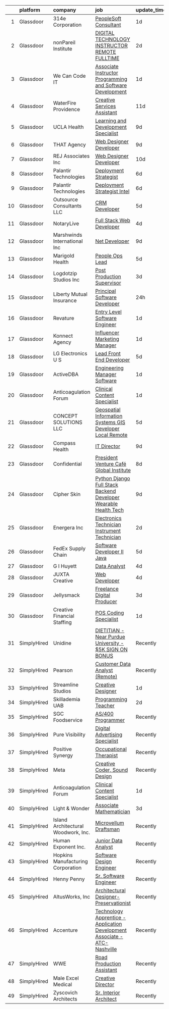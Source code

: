 

|    | platform    | company                             | job                                                                                                                                                                                                                                                                                                                                                                                                                                                                                                                                                                                                                                                                                                                                                                                                                                                                                                                                                                                                                                                                                                                                                                                                                                                                                                                                                                                                                                                                                                                       | update_time   | location                 |
|---:|:------------|:------------------------------------|:--------------------------------------------------------------------------------------------------------------------------------------------------------------------------------------------------------------------------------------------------------------------------------------------------------------------------------------------------------------------------------------------------------------------------------------------------------------------------------------------------------------------------------------------------------------------------------------------------------------------------------------------------------------------------------------------------------------------------------------------------------------------------------------------------------------------------------------------------------------------------------------------------------------------------------------------------------------------------------------------------------------------------------------------------------------------------------------------------------------------------------------------------------------------------------------------------------------------------------------------------------------------------------------------------------------------------------------------------------------------------------------------------------------------------------------------------------------------------------------------------------------------------|:--------------|:-------------------------|
|  1 | Glassdoor   | 314e Corporation                    | [PeopleSoft Consultant](https://www.glassdoor.com/partner/jobListing.htm?pos=117&ao=1110586&s=58&guid=000001820af20dcdbd8f84d075585c45&src=GD_JOB_AD&t=SR&vt=w&ea=1&cs=1_24b0cd4f&cb=1658041012179&jobListingId=1008008686098&cpc=D3E44275D43A938E&jrtk=3-0-1g85f43glkhpt801-1g85f43h4ii2e800-6d8e7ad39a44a502--6NYlbfkN0Bi-g4OEguhQEx4pjzkmulzkFDPdVMQm6g82nLRMcVRUCP1A29PFGK4SlPVJMZfKCsKyNa3XkVJlYDHVb_CKh6_fvvqQSWyLAUlltAUSiCM3qssKJkKStViE6yiPwgMHszLTqX8rsZnbx4y6Z1XQ9GMVsK82_ua16KGjN3iJCCDJB1kOMVJgz0s0OGFRIiBUzrYdvlEDFVtLSpnsVT3v56_r7giKYLYyAC8eqnAMn6wXwvuOYnDJpoFYnsIf2sN-pYE12n2Xx0J_1U-Ykr6qKhEC23n0nGGftWNVQCNU94Q6uDsb_-qJynCUEWPzM2kQtpg10piO-E_BdpLDsOSkuuVxeW4lktWa5mRCrXWyVHcxwG8fJYlcE8_-2_0WKiyK9_bsgsVIsLYCN2UYSqwuuom2rrwIuUZW1IZZVuUtlD7bDBxj9L_R-f3rdXMgfrL8zV_HJmPBAZF2sMEY-cKOhOyHZlX3u5gLTqDiAce6ZcNPdqwl4f2SboG6T3nr-3_G-o%3D)                                                                                                                                                                                                                                                                                                                                                                                                                                                                                                                                                                                                                                                            | 1d            | New York, NY             |
|  2 | Glassdoor   | nonPareil Institute                 | [DIGITAL TECHNOLOGY INSTRUCTOR   REMOTE   FULLTIME](https://www.glassdoor.com/partner/jobListing.htm?pos=116&ao=1110586&s=58&guid=000001820af20dcdbd8f84d075585c45&src=GD_JOB_AD&t=SR&vt=w&ea=1&cs=1_7135b19b&cb=1658041012179&jobListingId=1008006059702&cpc=EA19F5B90D514204&jrtk=3-0-1g85f43glkhpt801-1g85f43h4ii2e800-3f0d480e3483e3f2--6NYlbfkN0AtlW_omU2Xx3W-19HQ_drmTKCWebiHnmA5lS5PDL5G8VZrnQuVcD_rphJlxgTj3bL27bDuH_B4cCFZQ2E-ZsgRmvFXZGzk0WO0HSvbvLqkibVXtcAhtMA6pWngsejvKWNfZN2Jkxh1qBuKjv8qiWqVwcWBF_SuTcvlqwU76XqrCgbN7cQkFtj4e-JmAPNv48rA7bd_FY-OcCAVsXWYrT6hHxbm6hczoaXwy91X8qIZ5NLSSPnIn8KvlugJmV7s8tiwSOmu5ZE_9-65gxzeBrsg6VsEbkbwQ5qecgU8IDyvvWWRGgv8m04pmuGon-AEwDIfs8YeiI6E3_8csa1tZrOk6XI90U7xnfk939WnsA3kbmf1WoXexv5VeW1_9pO6XQWrbqESJyGttKYA7Rm1KQLcfYVcOrB7y62rIlTk38sbCvx3ogS94jtx7xsVz79Yu_mua2DGA-yVi-FmLqPqbPLoPZXYHmaZ1w9hSPeH_vUNkz9wES3kSsjbPQXTVLgIL0gLe6dTP8j4SR-v1IfBcYuQuyLp0tVohgXxzxCuUUa5DQ%3D%3D)                                                                                                                                                                                                                                                                                                                                                                                                                                                                                                                                                                                  | 2d            | Remote                   |
|  3 | Glassdoor   | We Can Code IT                      | [Associate Instructor Programming and Software Development](https://www.glassdoor.com/partner/jobListing.htm?pos=101&ao=1110586&s=58&guid=000001820af20dcdbd8f84d075585c45&src=GD_JOB_AD&t=SR&vt=w&ea=1&cs=1_32c11948&cb=1658041012176&jobListingId=1008008721289&cpc=1B5ACBA47960D310&jrtk=3-0-1g85f43glkhpt801-1g85f43h4ii2e800-c2c1bd3ea978e091--6NYlbfkN0BJuzgnH_jDa0WkHz7ZVGyC0ZTW-gExoKn5vUG5Ib4aAmmHT3Z5ypN3uzD_Ar91BaD_LZCoSFOrejVtsrcICWExLShIUsXHvQ-WjxxUXfsr8A2GtwtskAFegYm5d3lIoEOJ528WwoVPuqtGn9sxKL_myRZGO6c61VrhQt1noc6alhuQA-OXFVA9Wzs7XMfVFGOk_1o9WMygRj_Nvo03H_4y1AK-0RT5cpBvyHG_M3wlJrA8-Gx8p59Cv_m0sTvqnI_ZveSV4lpxXdFTZf4Y70VptUjIy4NUf5L_UuJaz0dCuLUPAbvbzl3-O5FKzsOdi9jGUE4JfZDISImSLqXkw_-ywksWM6-wxJ8-YJ4Fy93knriOrP2HhiyYfR4z6y1Ksr2aSNFTdbLRbaqHQq3AiDmHWuzo5_HiSLTR1ieH5BmpNprafiZITbuV_3uSo_b7qLKOAa7EFou71HUrhmxj3_MBYIRlAbS4gbuQIfqhrZxKrrXGs7nPyqEAT4Izm0BT2_xYbJxroH5abA%3D%3D)                                                                                                                                                                                                                                                                                                                                                                                                                                                                                                                                                                                                          | 1d            | Ohio                     |
|  4 | Glassdoor   | WaterFire Providence                | [Creative Services Assistant](https://www.glassdoor.com/partner/jobListing.htm?pos=113&ao=1110586&s=58&guid=000001820af20dcdbd8f84d075585c45&src=GD_JOB_AD&t=SR&vt=w&ea=1&cs=1_915602a8&cb=1658041012179&jobListingId=1007985115267&cpc=87A0A889578C8297&jrtk=3-0-1g85f43glkhpt801-1g85f43h4ii2e800-edfc1ba24210b46f--6NYlbfkN0CzoMOCjuf2wVDQx4uWKQSmWJxvije6vobaUS60cJ6W5wIrqQsZtZP0in3NIMdvsG-RGbNmQSDjeKhESDO2dXq9Gb4eudKDeBvPvCrfFDvjv4cXMVhwrii3RD-vXgjHlJvcTt0B8XpETXIdEb5IcnZOPh508I2qdJWhFdExszE4PeQYQImz84oDoS-dJZBkob_hwnPai1oGa8aly5mCfHmu4xWaIbtKbkx7MShRo7KppkgITd4SMjZM4Uts5dy3BEj7kUi3ALOpgwdmwJ3aDsKe-vzo-qMyQicPMBUpl-sqgDqAOA1GQ2PNGypG3mDt3sHpGU_m10gwB4e5Ai6EucuC1xyBfu6sNgPYJoNo_-Zs5XB7lQU2YSPWbbD43RmsUJABZJx_inDENCf23SQ4yKsQugmmX__6LLI-rf8t_CAAz6IzU1213CEqGhqi1w2IccgjNIiTaefuX0difwwSlGByCQcwTu0pH5IOyWX9AukpIcEXgD6WAkKUvELy01ulgpgnVbu7fB1djQ%3D%3D)                                                                                                                                                                                                                                                                                                                                                                                                                                                                                                                                                                                                                                        | 11d           | Providence, RI           |
|  5 | Glassdoor   | UCLA Health                         | [Learning and Development Specialist](https://www.glassdoor.com/partner/jobListing.htm?pos=124&ao=1110586&s=58&guid=000001820af20dcdbd8f84d075585c45&src=GD_JOB_AD&t=SR&vt=w&cs=1_e3976046&cb=1658041012180&jobListingId=1007990782796&cpc=1CBFC3E34E2A31FF&jrtk=3-0-1g85f43glkhpt801-1g85f43h4ii2e800-330d993920ff7a31--6NYlbfkN0DsE7ViekIsjp64t_8fXghHOV1s5s2e0k6cDP9wEyz_6tOierAtAOrZ7IjmluqCd6Xqz2k-Vr2jJ8WfNTwdHuoqJTq0UXRKHkILeW7YTXZwUDrQnUkY24iQm629VIBjksYgvNMwuwYUoHR1Ql1-sdTN2YG5SLPT9TiNG5cOPSM3pj1wi1gi8boaNHrHdqTmBuByy8GWNpM-WTvsCMxs2OGy4lJoGI2UcQJNqeJ4fOv501h3JtbaOXUw3AwgtoVFgjTytPtiBRQ084CdNC518zBu7lcpw_-jTrAOMuFSF725oqbT5_4v1U5BKOi6MvonVKhWJQTa2r_NLtzGhDBQBVRk87T9maVmiMoKovPz9_qfijOxwZ1V7a7Ig9ebDbHJzk8CzvH90kApwSoaifpKDqoz9uibGTOdt2bTVH3tbdrffgMCbKDUVa2n9ff_CW2kaLApJqpCTziRrpo6GWcigr7b6EZuWEubaRiLrBBgwk7iaqRmKjHLEbzA934B-1pcfRz19bMfaM26cNqhI1GMUMl-nACgmbfG_Vkf07S5mGgF7lvneU3vaQl0pifEDZKGIHE15Uq5LrXCuapDkUpqGwZ9wtQ9MAAny0lkUG7OVI1b0e9HeIS4EcTdCLH_zsqGtsm8XlXDuVFhmBneMgP5VfQHh6fZgUv8tJndue360rCtDHgIXgQLxyiP1ndst5t42-bm4YO9pzK2M9xFxLX4w8yPMAbW9Pgr34V7JI0CVMnisETr2TaP91FavUJy89M32zl7G_tioniOY5_Mc7jrVMvSV-0fR87IIH5M_bVmjH9umxBvix2PbawGmLkEDlTAR_gEEablquPT7-SpToJ4SdKZF-HwLLy01iSkNybHoIlCR17B5tX7qAAGyNi44vdYnWokLCUF35ThW9RAct4aORHIMYe7YA6dwFq3IHuVYLeTjTwuYr1fxzA-C-i4dZkuqkM4f9QGVvPCPZPLXkLh00I4eU7Ik5HzeNbwcfIEQpSs3ehsWHPF9ZfTE0vt2zOIyNbF4l90d0JxrbgglG8SSdixGiu6EfrN1bZODf4B_zZOkhO_AxFNYgAItgjQIn_lCsZp5xJ9Z8XEPEWe9HheNdpzUx7P8JY9BEmou0imvgKSfk7iI1F4iNg_) | 9d            | Los Angeles, CA          |
|  6 | Glassdoor   | THAT Agency                         | [Web Designer Developer](https://www.glassdoor.com/partner/jobListing.htm?pos=129&ao=1110586&s=58&guid=000001820af20dcdbd8f84d075585c45&src=GD_JOB_AD&t=SR&vt=w&ea=1&cs=1_e0941c18&cb=1658041012180&jobListingId=1007990020797&cpc=ACAF1607C5C1E404&jrtk=3-0-1g85f43glkhpt801-1g85f43h4ii2e800-0c50c41ba30ab75e--6NYlbfkN0CNPXhQHeQmpFLG1zbnVry6FDwS6k36Zx3mOturxRE7VTwd-PHBCgegvK6MSUCpLPNO5VeDiSWy4Jg_X4vF36py9cvxKfHCa3YoYBIzWKw3WHI5I-J9NyizVTVDg5tcklXjn-A-4m5usbuY75GunOoLcnQEC6itfPuGb4uBUW9zcmWdS5i-3rDgLi_VQXhNEa_LI6lijeEaxK_0Q-HhqUtwe6kL5VioZfRL63WQo4KmL60xf4oWbaTDvNpFlxWMOG4Nc8yNICotc7AdWqGIl74H55vQHz5bjg7RXCSt8L4sLkF00Zq-gvVxrfv9t8M1l64SI53DzkvjpM2KLH2i-97GypawYz7vf-aEiXXb2nZeuoChX0Lg1QTxaJAaYimZhk5082MXT5El37pt8KmzeWv6bqp4_3jR5n3F5O-FT5ZqQ0IcxoOjPB0sLKrgNOJQsRXebdOUgknmzBYjWxEcYURW_sD95U3xqNHGe2w_8YiOXGxdOeU6-0DIuSuYF_NlO-4%3D)                                                                                                                                                                                                                                                                                                                                                                                                                                                                                                                                                                                                                                                           | 9d            | West Palm Beach, FL      |
|  7 | Glassdoor   | REJ   Associates  Inc               | [Web Designer Developer](https://www.glassdoor.com/partner/jobListing.htm?pos=110&ao=1110586&s=58&guid=000001820af20dcdbd8f84d075585c45&src=GD_JOB_AD&t=SR&vt=w&ea=1&cs=1_7ea64682&cb=1658041012178&jobListingId=1007988000128&cpc=55FC80EBF760BBE8&jrtk=3-0-1g85f43glkhpt801-1g85f43h4ii2e800-052e4508faa82851--6NYlbfkN0AF_bfm7gzr-f4HtFIOaurJ6VoJjpjfwwjpbPTStdJTja__rm5RFnvmIqP4IgP5Pe_UU-mMrW9psE_3WYuQ8Ej17TjZ_ZnA4Ef1kqQtaP5Yhw0aYQ7OXMBUsZ5R6ikwFO_ZxKqfT8jnjqHckvi7M8tWk6QVmuJpZbrDpHBnb4jmRTPIj_Jz4SB2YSrHQFUlMs-BfkfBNBq-2Bw9yXSVkfQ_TcZ_KIeoTVVejquP9veeTaSApqjn79dtZ2TnBgNIz9DUVIlNU_4-TTmiXu-NMhaMX4jQw1w_hEvRG90LQFMpRZNqbKZsizXJAVgSjvdqE1Ucavx-iaFwN02xX-GpVC0N8qDzC408MKw7Pihp3-JNJlNln7FeW5hpEsIEmCUsMoxaWgNXT8aV1iMuUnR1nxQRoow3WIZWvt5Uw5SL1Y4_4BTmbqjmWGT7zxivwefJuk_JNM7XsXoNuj0fT9bH3xBmhhyAt4BWhASo6Wqhc4B53w1dSW4XRwplWZhEctU_Eho%3D)                                                                                                                                                                                                                                                                                                                                                                                                                                                                                                                                                                                                                                                           | 10d           | Fort Meade, MD           |
|  8 | Glassdoor   | Palantir Technologies               | [Deployment Strategist](https://www.glassdoor.com/partner/jobListing.htm?pos=106&ao=1110586&s=58&guid=000001820af20dcdbd8f84d075585c45&src=GD_JOB_AD&t=SR&vt=w&cs=1_626efa57&cb=1658041012177&jobListingId=1007995958230&cpc=BD04BF404FBE42C1&jrtk=3-0-1g85f43glkhpt801-1g85f43h4ii2e800-d5eb85f7e680b475--6NYlbfkN0Brd2bbJv--kwJLf5E6dthOUocw0FyT9949Kzz66cUevmgVuLUFWYj_oOBcuZnSDrMKvM_c63hMpuNFgdJytsWD20c-bmMiO7qSCeCNru6t8u27DIxR83_OBUs9zno5y1F5HSrTN4TX61_rH9275ToA12BJiuxrVGjEDgMt2xbceR6ZU69pX0hS0NbiWtvbaujStuemhb4GPPEBrP6b0YpifDyRxmyxhh3Mt1EVSgMbwkrEv33RnOfa9gi8y6HrYFbZaNm8umQ4zNGc7joF1saG86PT8Ec0bbJmn8INH66IrZl8uXx4dHLH38tbDwtMyCrvDNMBL0GYGS4KZNLExxUuJsg9ceTGtX9wDwFCw5yEuvoX4TKO2rPexh4E86LZOjKtjML-vAZ7I93CZb3SIMS7YhF5mi2sCQT__ldCGyjzrdJCAjyYod3T8NPp9Y8W48FalKSZKBUCTA%3D%3D)                                                                                                                                                                                                                                                                                                                                                                                                                                                                                                                                                                                                                                                                                                                   | 6d            | Denver, CO               |
|  9 | Glassdoor   | Palantir Technologies               | [Deployment Strategist   Intel](https://www.glassdoor.com/partner/jobListing.htm?pos=112&ao=1110586&s=58&guid=000001820af20dcdbd8f84d075585c45&src=GD_JOB_AD&t=SR&vt=w&cs=1_4f7960b9&cb=1658041012178&jobListingId=1007995958209&cpc=555ADD10F5BC937C&jrtk=3-0-1g85f43glkhpt801-1g85f43h4ii2e800-f070cba33a20b263--6NYlbfkN0Brd2bbJv--kwJLf5E6dthOUocw0FyT9949Kzz66cUevmgVuLUFWYj_oOBcuZnSDrMKvM_c63hMpoiyxlozfcRB2iVIpDeLTuqRpJl9ys4YIYzEAJFZHatI7wzzo2Y_prwah8n9shdBCF-dcXkthAiykvp5PtzeKuWRsglvh9WqG_V59kDixGOkWDrQPIXUZN8vXJRNcwvoadUbpEE1IzIWQfoz2QTI8LbCWhYaG2JMGS8vq_7PPs009WZFVsFde9safcVAogQOXpHsZBxTlhOo1K2N6_z3ixkvvUKb4f12DZblbTTTSSo_EjyII9_jegtYx0grtF9TW89efGyZyFOud3t2umI5MWGaMo6M5HE6HGido4vWYHfin74tQcYG6tKCsSvqnTIU5zC4pFJlcYNfQTifDwhYTCxVJruGnFRVA8gtJztHhQJYXLLDagGMPY9jVwdNfxCbGQ%3D%3D)                                                                                                                                                                                                                                                                                                                                                                                                                                                                                                                                                                                                                                                                                                           | 6d            | Washington, DC           |
| 10 | Glassdoor   | Outsource Consultants  LLC          | [CRM Developer](https://www.glassdoor.com/partner/jobListing.htm?pos=103&ao=1110586&s=58&guid=000001820af20dcdbd8f84d075585c45&src=GD_JOB_AD&t=SR&vt=w&ea=1&cs=1_fc8c2f64&cb=1658041012177&jobListingId=1007997655541&cpc=859E8375EF74B3CF&jrtk=3-0-1g85f43glkhpt801-1g85f43h4ii2e800-9aab192b563107e2--6NYlbfkN0BHIfC1zsKGIu0R3teaIu8liT7fbRNLaQeDQfcPJweUK9uUr5EuWDhTxwYXl9O6lc01w1DRO6r9q0AqHp4QTO1CRQPUhE0kO-ko7sVLgnmXI913xTPVRIXIgtheb9MuxyjAdaZ7aGDTYgwcB5nFlzSHsfnDAsV3QUZrQjWZEOJeVk04vBRa7zceRf9s-O7r1rRurOOp4qgRkkrKHe0plMCPWNYn-C1_vGoAHc7CC_Nek_VMqP3GSmSx14TJlzGONEHKq9AgrcRuIdVza-4J_yZbrz2oo1Z6mwv5_7ZGPGwOL65sKWVL8Q0fwttKlfbQ9E8gw8dpVVMjDfeVl2q8MYBotTE-ZModqbv1Gndp_nvQg2WNhre1NKmiC9_aUFyUYGT5j816DA8cC4z2OOCJBFQml3U0p7-UVr_hh-DN8SI2xq0HFc014TNI5w6F9tKEwuhFFpZWyeAWo-47Lb0xLngw-yfg0CTNQPzEpRDdVGDrLfUvnJ_zmzvX)                                                                                                                                                                                                                                                                                                                                                                                                                                                                                                                                                                                                                                                                                  | 5d            | St Louis Park            |
| 11 | Glassdoor   | NotaryLive                          | [Full Stack Web Developer](https://www.glassdoor.com/partner/jobListing.htm?pos=130&ao=1110586&s=58&guid=000001820af20dcdbd8f84d075585c45&src=GD_JOB_AD&t=SR&vt=w&ea=1&cs=1_79febf0d&cb=1658041012181&jobListingId=1008000375797&cpc=EA19F5B90D514204&jrtk=3-0-1g85f43glkhpt801-1g85f43h4ii2e800-5b2329645c866d27--6NYlbfkN0At83X8kkdixnJSamndfxk2HpSvNgVyVMZKCbhG0LDmU7q2XBxd1sTiS7_7wWniVM3xdmRgtNvg8_JaqheuNjWm6f4dzWdgpGaWeVdEjkAnUK3AArEislUnyvfLtWJzQhENywvcD_Tzc8Z0JsUVZPl-KydRXM4YRAStw3Ad6Iva_70aCMCFmfiNKksbrbcT-IbOUEfMsCRSVqTNXKknEvvmMX55IHkVQjnw5EBN_5pDmcjCnOp82psUFMAlXxrckNu-aZQbjnzxyQF9zosuqGLjeQnJnsyPwx69iJjWNk5JIP653hnD4B1LnPD37uUXNd7f9nh82zB4hfJTVVHmZS45Pzp-i2L71Jif1FRvW5nMe3sAr8lJa1FOFviLwrPK_M_BKeRj765v1E49Ib2ZT2kF-QNlGO0qg0lU4_vpe6f9uy4ZxrqygQdk0FuPiXGukXOCLbffCtRNMhX4bfiosobjky1hTQZMfMVQh9hPFKKwuJEADLNWilVRESPVedPKnboXZRfvFAgAIw%3D%3D)                                                                                                                                                                                                                                                                                                                                                                                                                                                                                                                                                                                                                                           | 4d            | Nanuet, NY               |
| 12 | Glassdoor   | Marshwinds International Inc        | [ Net Developer](https://www.glassdoor.com/partner/jobListing.htm?pos=109&ao=1110586&s=58&guid=000001820af20dcdbd8f84d075585c45&src=GD_JOB_AD&t=SR&vt=w&ea=1&cs=1_56b7891c&cb=1658041012178&jobListingId=1007990105132&cpc=23D1D7905F5E0EF7&jrtk=3-0-1g85f43glkhpt801-1g85f43h4ii2e800-2b70bb90dc8658e4--6NYlbfkN0CULH8OXO01V680ZQ5r_SWFXyAWKva-AT3ARpFnZsUi1tb-kUWjJ8kvsJcRq59_CKb6Fq3N97NOYWQqkIDr_q5s9a5UHIAHrMcLeKBY9kxZx1PjatFQ91xCHchTkh6zj-7S-ASGBZ-VvY55tExrJzSTVzGuni5FRU_gkW5Oc8R-cBw28RW3r6j1tYvNgx_WfSO3EgK7BsDkNAUkU44wBwmlHjfaMAz5zwqXA32NRG7DhiQaEPzLnuepKkawq_5O4fHiNT5tvn0Gw-XfCP8-qb1gCq1oUbJwWtXgicxWY6ke1BVGJWbxrXOEV8AP7sG37-PZZsD2_j2cF1OC3rXB04P1OuRcOsi2bKJebqucD7D_33eL5WWTqYM05fBAEC33DKWYNPmXzWT1OEuch-fo1W4eOXMFsTqIsGzR5WG0jjgIlKZ_0d7ks6CLsxKvmLhm70V8cHshCgWjk8hL9LTDV5mCMXOs0aB7C78w1kp9zGVI_XbDjnc4CzXA)                                                                                                                                                                                                                                                                                                                                                                                                                                                                                                                                                                                                                                                                                 | 9d            | Utica, NY                |
| 13 | Glassdoor   | Marigold Health                     | [People Ops Lead](https://www.glassdoor.com/partner/jobListing.htm?pos=111&ao=1110586&s=58&guid=000001820af20dcdbd8f84d075585c45&src=GD_JOB_AD&t=SR&vt=w&cs=1_dbfcc724&cb=1658041012178&jobListingId=1007997738686&cpc=B076152010A3B66C&jrtk=3-0-1g85f43glkhpt801-1g85f43h4ii2e800-e1be7eead771de92--6NYlbfkN0BOXuGoEprab630UTZtlO0zSF92s9S7S2JAKfDpgJnI49BlnU3DVGQTM-7zZYjGq-5vmI5Tf-hepVuOmaFXeyFQsou5bZCpQAzB_bBDr6vPq9LtPkQc4qqif1bIk4rKleHs064MrjgFPLMksAR9OGTrD4xuPMftxg_VotDUW3WjTYh-7q-lw0wimkCqRQoE_7R5GerYGwvn_U-DbiUVvnV-IbyCylE5xY2m_ajG8WYO5aHp9Kcp7_P1gikGxu9NJ2sHV1Xajx30whiltJj4nRyE_-0DWust_cp0oQzy7eGqMusjt-UYP4DR4J72zJUGnNxl3lL54RTlAmSAwzAmezLbNTBrqma6puS1UNdG7b-tEqmoitTF5m0_IDs4zHSvTZ7Q7EvHpOtAkEfNp41CDgQ9qfbdCgKAB5Q3gZRv4_Nm6JSnWNZFLW9HET2edZmnqoxDfbh5jchAO37Lr2ZtKvYiJGU1aNXPumcZMU1lUlskLC_pEmD7gW-cclkHQyC1Gt1nrLkbD8yQ2Q%3D%3D)                                                                                                                                                                                                                                                                                                                                                                                                                                                                                                                                                                                                                                                         | 5d            | Remote                   |
| 14 | Glassdoor   | Logdotzip Studios  Inc              | [Post Production Supervisor](https://www.glassdoor.com/partner/jobListing.htm?pos=123&ao=1110586&s=58&guid=000001820af20dcdbd8f84d075585c45&src=GD_JOB_AD&t=SR&vt=w&ea=1&cs=1_c52195ed&cb=1658041012180&jobListingId=1008003535496&cpc=F7A2269C793D5877&jrtk=3-0-1g85f43glkhpt801-1g85f43h4ii2e800-0146c75cac2d9beb--6NYlbfkN0BjyFNZUUvAOXUC9zjb5vx8bblGqKy5NDQQSXaudgCUS-s6XZY8F1apAbKox7E66tsZ-V116V38-4yNVS85-sGvYf7ZNVv8el8d4rcjJyS-7FLLxVyE0WK0jl0eOB8I-Sr4hcxqA6eNulyo-k9QE03bUXlGolIX7h-wka9p6BZYMvct0sm6VqpZ_GJ25fqbO5-V_H-ncqqM6e_jqrwatvUER7OwDn0QJaLaTVvg87OP2kRsJuhdEIA5MSj7FYIzwqA80GANfdYJ_MfNiOKLOixm2gL1tSpeZuhZtdu4-fNLpWerEj24CTE_HcCrPtwt-5WT7dhY17Nitb-xpICwC8oHXpFgPNpGVfE5wjRpsO0s6n-spUzU1OwCzdpTi_C1KOov6JG3FfY83K-OGcrQBRDuAkdCiajE8SzB0vksvG2q38heqV67H4fmCTFduXXdOpWlWVgGp12HzL2sNldWPbWud4VrDpoIrO-ZVQcb2RNooqmC3c5BEHeC2_qKafcQoGQxP6Mivexo_Q%3D%3D)                                                                                                                                                                                                                                                                                                                                                                                                                                                                                                                                                                                                                                         | 3d            | Texas                    |
| 15 | Glassdoor   | Liberty Mutual Insurance            | [Principal Software Developer](https://www.glassdoor.com/partner/jobListing.htm?pos=114&ao=1110586&s=58&guid=000001820af20dcdbd8f84d075585c45&src=GD_JOB_AD&t=SR&vt=w&cs=1_0b68ac00&cb=1658041012178&jobListingId=1008009669724&cpc=E521981D00147CE2&jrtk=3-0-1g85f43glkhpt801-1g85f43h4ii2e800-3bd423201ce8d3f2--6NYlbfkN0D19kSVUiNzG2UWy1lRGehFMusHrHGUl8ru40ax50wmt-THYVDVXiQ1RxehNPznEJE9HfWTpvBVivyMiR_Y-9v5briYGq3sAwItUtcjOEIVhzVh2CU93KSDsAw-7dd0Qk8ZRUdYz_Er-WXTaJxmL4BGedkNRsMKq4zPK3yg9Ojqpx28T_qwA5LT9HvJ_f0q0siCGD3ddJyk0mkyaUYCluSOPScL7JsLrGELAeiUGzyDlPyfTx9NjbX9LywEiRmEgVx7nUjOHupsqWfSN8d26kgYlfx4Bs-tNEhi5mg2jcoCN57xIXgDTI-EiTs-oebWEMlcZEcc8SwwgJmPnCMqdROaGbiMhO8sOvCA-GmoZmcDZ6ueeP9JNvwHBLgviFP88dfsaDMEfYS6lYY7MU86BY6IMTD8MxPrjk4VdS3hJp4CJfHngicjTc11umYtttyE8YhMPjr9AcNjKBebbhzjjmxUc9FMF6pH1SgfN45otKwgygG4p8Jxx0A0hEZXEunEw7n05-TiyE70_OqlkDdms8lUZ4OS5AK9Fn9OfIFGRmvGMHShOy7VClwATPRzAbH4moSFGGZ__z6_kqIl7qrxnu7cnFjruUZGtAdnARQeYfjzQc17uFoFAN7Q5Xds7CcoOC5sWPfHU2BPgg%3D%3D)                                                                                                                                                                                                                                                                                                                                                                                                                                                                                                            | 24h           | Remote                   |
| 16 | Glassdoor   | Revature                            | [Entry Level Software Engineer](https://www.glassdoor.com/partner/jobListing.htm?pos=125&ao=1110586&s=58&guid=000001820af20dcdbd8f84d075585c45&src=GD_JOB_AD&t=SR&vt=w&cs=1_372f6259&cb=1658041012180&jobListingId=1008008209610&cpc=B076152010A3B66C&jrtk=3-0-1g85f43glkhpt801-1g85f43h4ii2e800-fa0ac65689a9c48c--6NYlbfkN0BbIbu35rN4ToQZZxETN3tZlg0cK7iFEHC0AqmvhRxc67aSKWHExCPn-2QVhuT0CTL0sG6zC-mSxCUeWgWwnq5siQHW-ujRmkhq82U2Nz6vcILkGMZByPSWVFO-tyxWqOHI22qD2n41RVWYALU9b6BJhl5WYUZGcx-VnppydNvB92QkgiIsotaDZ4tpFLPseiv4Wp84fDyl6BtiYvSuN-M3rs4IQXqIkyWJ62nvTm6hXNmHTVysLhdohj3UFhQ-qIGAKFFE-LN_Sc8wa6MC_Q4VKdSFtRgTEMsZR6hasCsItKW8grxVSdm9NXoQyX2XL-mOU8a_OmeoDTLPcHeD0KolmdOnRNZVJ8-WQuCxudm8I07pv7h4RhpuEgbHykbTdXrInyxocTvqk8a-0zkwswwYy6_Hf_QXr0fedGge35YFgYqFnkZybRop5DdVetYm4ERIlqMe8W4mpz_Ha8o9x7qNa0kmmtX0wLBimFu-P8eGmIFRmtKABhYuKaOGnLxXfBpZ4vuscI2NOcuu5hyvrpA2-uak-DryWilSrOd-KWk9YL3xnaeQJBA4Vu5LL_G7hinrgiDmCrr8tAqUxPsHSDcZw6UQy3_J2ULrUKB-H4TF5PQiYraOUXSyA6NQ7-VJiwIJzc-vgOIQQP5Robrb97M7qQwSmW8VUQWpUAuy_sJNAjjrVhhE66cdaJNYzTh0C1nJmncUdaFsafl5dPl4MgN_LWLan7eJ_Oc-OBhSuiEsiMU7xVXKkL8O5YCMxeVZLsOkKedx7tuAYlcaD1PZyZ6ro4lnIzlodkuEQjfZWit4rl_ekcbhEDpUs9c0sfZQ4eXjg23vj111XR7ygvTujVho0PBsokqPf_10NYhoTwiCpeC3I6OK9RXqDiSABmXkFsretDT7iQFRrJjaz2C33V_aHYcDCU0ibH8tEWYr16mn38QYU2MsYCYWa7117BA30RXrJEeW5B4FW5W8nY6BTdSag2OcrXrxxbPu9OaIKkConYi6XQNBqLnW)                                                                                                                                       | 1d            | Tacoma, WA               |
| 17 | Glassdoor   | Konnect Agency                      | [Influencer Marketing Manager](https://www.glassdoor.com/partner/jobListing.htm?pos=115&ao=1110586&s=58&guid=000001820af20dcdbd8f84d075585c45&src=GD_JOB_AD&t=SR&vt=w&ea=1&cs=1_2bdacd44&cb=1658041012179&jobListingId=1008007898542&cpc=56C4EA4A1A191A49&jrtk=3-0-1g85f43glkhpt801-1g85f43h4ii2e800-c9b0c73b85343789--6NYlbfkN0A-7AasZqH9Qn1Anb5-SGr1cEoKuvdHr_Nh2LwbaEhTGJGcV9CkWOu1jhBm-PfjLclG1mehBXNU3R8QuWODhVKNsvOoX8jDp3iADoL821k6Sr7AjIDvQiFIjd2F9LW2Q6N2j7Kr3_TDHLm8kscPTpAc3nMTlaXj9dl6lGoqtvnhfVtYLLLRubimz7luRSn9HdEomqhl5WoPllbafTpwB2TSLsn8CE0PqdKaN_qls7nd19Kq1_fxHrULC0PTVRLbylvIM_zYXFdn02L11w3H_QD8B8apMLeaDeAYYI2hF9HTRVDWdBhrFxHk12TRVRm82Wg27uGr1kjEFRbBgNEkhmIUrUlcREUzzoyLfdp5w38t0ictQXLoZReZbpKtOytfib2amnvP3Lq2NCjtbzp4wKnmPjt098Lk0nhBmgg6LW1l7WUv1Ii6UJhL6_kNlL0CW1bl2M8_G35hbLWWkwI91mGhsyKMyl381-zwCtWnxSUM4WXNnBnLXQlBWUjNOQCdhaM%3D)                                                                                                                                                                                                                                                                                                                                                                                                                                                                                                                                                                                                                                                     | 1d            | Remote                   |
| 18 | Glassdoor   | LG Electronics U S                  | [Lead Front End Developer](https://www.glassdoor.com/partner/jobListing.htm?pos=122&ao=1110586&s=58&guid=000001820af20dcdbd8f84d075585c45&src=GD_JOB_AD&t=SR&vt=w&cs=1_159c0f4e&cb=1658041012179&jobListingId=1007998051193&cpc=663B5FE45D73772E&jrtk=3-0-1g85f43glkhpt801-1g85f43h4ii2e800-970546620c05d15f--6NYlbfkN0A9atWhvSYGDXYsuIFniFeMUfyhfiKb1gamun_MyY1nlold7GTuQPjQR8xaSdlZCsNYrSghX9xTY8U0NJv5p_uHFXXK-vlB7bHGj0J63CUGHwbtCclqMBoW83FFEaxqTaI-4NRWt6ssJjolIyZiYxwS6DNNe6wkPua0uxGSYzQNkXh9QkQXXkqw9D7NZsmd5O85hlGNy0nQaC0gM_kkRgDO5oMmACrH54xz-82iKvjtPuhjmmJbLXC8belvBfBBDT0nQJK7yX5jw1lRAIGff8exxlJjwnD4AiM7cI1HJ0__u-6ofeQVx8NWo9A4ufWNPJgdxjvnZBRf2DoO6ZbquPU0u2AwlMAGttQMZ_qafarNKbrE8VEeJAbl-jFaDpmYI8BWk0gTg-BNof6nnQhselNLWFxqP7azTmiMX6mMHkRXPL1BD_ztqpMMmMDedmxxYs2HMITevt-r-fe7tEJcfHksnMz620BUA0fomrUE2LilVMglO61VgenU7CwZHu3aiQ234PyuD6-Ozb5yKVtPrH-cMAV5CRYl03jmcQmGN2-4VOu59A-6vBxnNNOjgjDZdSm5cPsHu_O7PI5wWxwIXOtM)                                                                                                                                                                                                                                                                                                                                                                                                                                                                                                                                                                            | 5d            | Englewood Cliffs, NJ     |
| 19 | Glassdoor   | ActiveDBA                           | [Engineering Manager Software](https://www.glassdoor.com/partner/jobListing.htm?pos=127&ao=1110586&s=58&guid=000001820af20dcdbd8f84d075585c45&src=GD_JOB_AD&t=SR&vt=w&ea=1&cs=1_5cd7b878&cb=1658041012180&jobListingId=1008008590199&cpc=6BDFADFCA66887C5&jrtk=3-0-1g85f43glkhpt801-1g85f43h4ii2e800-19ec611dc3531234--6NYlbfkN0A34zcbYdf4dOXO0omJi-ZNly2U7lIRrJCo-tE1NgJ2Xjh__qzbdio5MYo-s0tLIOA1_NyeStY2bwTCpzo73aa6Ffs2BWpK2e0egU_ADXYQDcDjzv5fasku3phN4-qKr7zs-Tc_EMMe-kmkblhKzZO3YcR_Qdt_cdRWEqvo7KI4OYLYCQqc5nq4oizflyjoSHEq7gqwq4lJG1_FEAfZ8UM8yHPPWxhmnO93wencKFLiXxTGdwMmovbwygUaQ8vOjLmFI9V_7Qz-Ycx_4ykRVhi1X1ZVjWlSbzMLVPeOMHOdPvbSdumAVJG4D3ppqT-lf5FosQQ3Hkyy-y-1IUnIZSnwwNnvglJ4TcvDZUQAOW0JoqKE4g4G_UMk4krKAoSgWdW-b1v2VuCW9i8q_vRrzrfdD8tczJpK_WzhVmRmKjTD_3R7n6t8GrmZ9PZeIBSPZMiYH6I8vZFdb02KhojLMgl4uAZo9Hcg3A59zR7mVZxJbw4E2ympjYC5f4Z_BY2m71_mEcIhRqPQFQ%3D%3D)                                                                                                                                                                                                                                                                                                                                                                                                                                                                                                                                                                                                                                       | 1d            | Boca Raton, FL           |
| 20 | Glassdoor   | Anticoagulation Forum               | [Clinical Content Specialist](https://www.glassdoor.com/partner/jobListing.htm?pos=107&ao=1110586&s=58&guid=000001820af20dcdbd8f84d075585c45&src=GD_JOB_AD&t=SR&vt=w&ea=1&cs=1_bf3d0226&cb=1658041012177&jobListingId=1008008443843&cpc=C63BD00756FD6F58&jrtk=3-0-1g85f43glkhpt801-1g85f43h4ii2e800-5b3ebfdf96169979--6NYlbfkN0DZZww-p_mr8GWlqIRBY21Wjl_Fk3kglyx5_HcxykVqwaDFSJjVlUl4I_54aNUBMNxPl_fkJ-ArPdjW22swiXhUJ0AbUYP_enp1n_T36AD-_ykpuqrig-s8XuMY0ztetBA2pBq0JhEpSm_6zcn8w-842hUa35kMRoyUSFMWJxwENnJvKJvE0PtP0TV7NkToAwNA3GGGME_Iwp4ZJo8Y4II2paRWYsSmoFLk5W1rbk14uSaU6g9jupVsz76v-sBBtK_vmsV7md8167VqpLvg-Np81shW_J5iWoAOgwDAh-F2HpL7jEgph9JME2HEZG95QJ6eO9ylJ6nh8jJaE3qpuYdkDqXD0YmUrbvbvwNWdelMkZ9spDOASkB6FqUmORY-rVo72EOXExn2FGTDE0JilqxPlpfUPPcIZ8uHhH7kmtROilSEj8VADTZ8K09F9GCx6XgjN3AwmYXLfnEVDqt8ROjgLPAKyzQL39EVt2QkngunYeheVE2zSzowrokTkoSWJ_Q%3D)                                                                                                                                                                                                                                                                                                                                                                                                                                                                                                                                                                                                                                                      | 1d            | Remote                   |
| 21 | Glassdoor   | CONCEPT SOLUTIONS LLC               | [Geospatial Information Systems  GIS  Developer  Local Remote ](https://www.glassdoor.com/partner/jobListing.htm?pos=102&ao=1110586&s=58&guid=000001820af20dcdbd8f84d075585c45&src=GD_JOB_AD&t=SR&vt=w&ea=1&cs=1_ae4f866f&cb=1658041012177&jobListingId=1007997672254&cpc=B4454408B5C4E155&jrtk=3-0-1g85f43glkhpt801-1g85f43h4ii2e800-b2f02e8f720a36ba--6NYlbfkN0Dc7LSpD2V8s97YRkM5yqSHlMbzRTt0xD4QH_4KgAsXvQEYfN0mur9080Q-C56tSlj9ywkK9hrRbtIxelDfQns1-dQAaxMt4XzYtv-Lat9vKHfN48sWqfA9agXgneBYlCFwUlfBjGt550rf7iNPoPVR9Tl7USltUfF5-1P1N_4-aPw-7poEipjsNDMg2fxH9fUAL5hJL_-GcCJ17DiZUKJU2Cy1yDvyfxtvQYl8cm-aA3eYNBDl9ZL_Ip6sQFZfY0iJlZod0bS8qIXYZuZNJ4uizLSgk-qTjpnu3ngc3uao3EihNR4OTFqnPZG8Ol9-srNyW4g6A06j9zPQVvGQkbwY9UEizmFMX3WkKB0DkuE41_E_6DmEuw6SgTQahMfuxTQmms8zEdxEK-j1Xd7EquE6sO9p3s_M3JWvHzCdC-vws6OOMqp_Iq0LFS1nI0nv_uX9eFeRrrKV1oiUEc4Vdotc14hskUTWXayBntHZIQINzlcZr3NJWVPbMJKdhAsevAlKKgPUdgHvtrU1njun5BXzJtwd3Msg_SdXWDAS_TbzABl2ytXVlRjc)                                                                                                                                                                                                                                                                                                                                                                                                                                                                                                                                                                  | 5d            | Washington, DC           |
| 22 | Glassdoor   | Compass Health                      | [IT Director](https://www.glassdoor.com/partner/jobListing.htm?pos=121&ao=1110586&s=58&guid=000001820af20dcdbd8f84d075585c45&src=GD_JOB_AD&t=SR&vt=w&cs=1_d94a72d1&cb=1658041012179&jobListingId=1007991630116&cpc=4B4B39186BDA197B&jrtk=3-0-1g85f43glkhpt801-1g85f43h4ii2e800-8915014bbba1205d--6NYlbfkN0CJ7k3ZoqtDmKsE_dPLraILSZqQj3jJXQfzpA5-ZptW5z66dbO_ksRIK3wAAVGXpaYeKh7BrSEQG0l4a5TWtncF4Zotu3MnbVlgy1PgnPx2Qv2735RtZmnuRSV9UT7KJyLG___kE5Lld5bTVtsoAc5CPcM40EnGvl3ughHMZVRF9xSxjQvtgVptdrdjagyP7bRFnqkMNujFaWzuY-DLFCxYQ8ZiDXw8lU4yKuLz1icja6fmY003KS7d_Jl1HpzaaChdCA12W8uEi1RwRS6oSdorFbmE2uqkEFCQASYRpfqjFHtLJPdreQuG8cZwiSUjMijGCg2NzZnHJyMW5Z6diUmG9vlXhknOC_XrdmZRPZs_grVuOD6e1okkjcvOabQSLDcycj1qrfR_Lo2EcyqF4O2bz5RUDfCmAzIkooX77uIKWA-9LCjXZHhQLyXaLm6myyRGq3j0zxreu9_cIgHCOZOcT2mD7NplUuj3EV6VsI7xtBtavqqmK9iWqOcUOhYkvf9VJgrPcysJ3XMt7qyLYGl1SBFn25mocP2FpNIDvtj_1Al-YVcH64XB)                                                                                                                                                                                                                                                                                                                                                                                                                                                                                                                                                                                                                         | 9d            | Everett, WA              |
| 23 | Glassdoor   | Confidential                        | [President  Venture Café Global Institute](https://www.glassdoor.com/partner/jobListing.htm?pos=128&ao=1110586&s=58&guid=000001820af20dcdbd8f84d075585c45&src=GD_JOB_AD&t=SR&vt=w&ea=1&cs=1_33380ca9&cb=1658041012180&jobListingId=1007993240591&cpc=E773D000C9BC26FA&jrtk=3-0-1g85f43glkhpt801-1g85f43h4ii2e800-8f39beb071517848--6NYlbfkN0DrslJrkjT72wgA59KPRg_XbgfqbKjIopQV3gT-g1c5HmnHfJCtq7aKDen8OZiY6dSphVSY2m9AE8pJRZ8J1515jROybqK9bZg5nCEMxTrYsW5hn_0BQzP-N4ibUY7zEXOJEmmA0JIT2yfz85oF5BdxcKf0NqghF7VfTlzQJr1VSZeb7wV5ArOdLuNd49bt14dPBq_tUIzgGRnj1c41w3taRIXwNw9-Y9WTRhrgbApJy9fEFUbW3uIlEIVUhYoJiVTDM3Y4r7eR9RPERqHXsaFdgy7wVin2-ENHuZddhN3EJ4rIAjq1YhpfgHulvtyNXiop6HtKosLLAEQLhuay1lSUlGtaHchY5rvXSo0El7crud5HdRAR5bQquMdybERs3V4RlQ4FxsBrBXHBk0yeIM_REEUgg1dD-UyYwwDBKOWtz3ATm8FnWn984MjjRiUGHkuTrS7EdhrvsVDNti_64W2FK31yUHhvbUr798nfo9zyvFqLi0UwG0-a_lnp-jIJuPgK4WE595INYLg7StxSsozhEouxiP0Hoks%3D)                                                                                                                                                                                                                                                                                                                                                                                                                                                                                                                                                                                                         | 8d            | Cambridge, MA            |
| 24 | Glassdoor   | Cipher Skin                         | [Python Django Full Stack Backend Developer   Wearable   Health Tech](https://www.glassdoor.com/partner/jobListing.htm?pos=108&ao=1110586&s=58&guid=000001820af20dcdbd8f84d075585c45&src=GD_JOB_AD&t=SR&vt=w&ea=1&cs=1_ae0f6ba0&cb=1658041012178&jobListingId=1007990862687&cpc=D01F56F24F237C35&jrtk=3-0-1g85f43glkhpt801-1g85f43h4ii2e800-9c0679ecaacebc3e--6NYlbfkN0CnvnrZV6i1JGX1yqycrBVKxG_QbmFGo1hJvaAPDrdCVRl6P8I1_n7wqgnSYMUe_d1fPrkoo01slcy0F2e74SxL-Ppt9qFhzbAnihE88rwpKIzuxnIXT94upFMlrLdjjrUwi_Iw9IepfLvf_6yqGXFJsMYXu47j7SX4JbDXGnfZf_A5rboKAHHSniRePOI0691Y1fL5VyWKYj91pJDWDHIMhEgnNCOyL3X07zEA2T-PFqDuu5NvLyIU1w9L8ik0ZBDXsWXulkugr9kUQ6SNBO42-TBgJvp3HAdrDDvb_eOYsHa_HLJfs9FXG_WroNdM2V2LNGlvFR7ulk5pOTUC1qFLZ6j8Fnm6fPSlKImBIVvkbOFxL3_kqsI-jkucrVaxSbnd-C4MJk9oJ5nDgxKYDgvxrA_BjrR9B8Yl5CLKDLx827M_WA2HjmN1jktG7Pj4Cy12JGXUG02cjUPT30FZUwdz6sX6QdeyrI3E7KrgrZj_rs74eypdjkwMh6AhxwPfgHJDenWU5E2_eX8dcsXmE53ChHiCZMjb-wR6T4DUkcfEGiqDqiD0-073KRS2yNgEnIc%3D)                                                                                                                                                                                                                                                                                                                                                                                                                                                                                                                                              | 9d            | Denver, CO               |
| 25 | Glassdoor   | Energera Inc                        | [Electronics Technician   Instrument Technician](https://www.glassdoor.com/partner/jobListing.htm?pos=105&ao=1110586&s=58&guid=000001820af20dcdbd8f84d075585c45&src=GD_JOB_AD&t=SR&vt=w&ea=1&cs=1_329e99b8&cb=1658041012177&jobListingId=1008005903167&cpc=011E4D9B83C31AC0&jrtk=3-0-1g85f43glkhpt801-1g85f43h4ii2e800-3daf9453a814628b--6NYlbfkN0AWSvGvelMKiAV-hdEnn2AFoMZGgGQnhrkd0ZLDVYZI5FHAR7-KfhuEGiKR07b6CfoNMtaYJuGeINcx63IAxLdrSaupQoOkM1zeqlAkqCYkdEJ9ja7MNXqiexgJM6FNX7YtyFWOviix7Dn6wyYPQypvNJlntidfW2fc-P6CTKg_nXk2oHEvPeI1keY7kmePNGPXDZOI-WfruRfWLRBdGIgzQKvLF3g6RhszytteTosaOjjIn_7jNskS4JrNUxgT4D2PweYgj66iGAzc0QV8BDUbN8yAx1MnlZxVdV3Mg1YWZQdv6FndF1qx5hy8TEEYrT8SIc2XP7Fy7FQFI-cYpTdQkgzxqjZL1FUAIpJ7oz9e8H40m2XS5Jqr9fQN4Hcx4jFgIRAwRPPJtz8mdoALwPjHA9-ixMl2mIEhv2lCXVAe3DsczKySMgDjmbK7o_qFKeRSYht_ttbLlqIdxXRqIqLYIUYn5XIZqlUzyhxwvNF5yNkyHU7nKueL7xTJlWhJCdStRwfkprwEfg7nysSs6gH3CXAmWArHKCOU86i5aWUSXIhseqxNjmA8ukOWs7HXSes%3D)                                                                                                                                                                                                                                                                                                                                                                                                                                                                                                                                                                   | 2d            | Midland, TX              |
| 26 | Glassdoor   | FedEx Supply Chain                  | [Software Developer II   Java](https://www.glassdoor.com/partner/jobListing.htm?pos=126&ao=1110586&s=58&guid=000001820af20dcdbd8f84d075585c45&src=GD_JOB_AD&t=SR&vt=w&cs=1_31aad088&cb=1658041012180&jobListingId=1007998634471&cpc=6EF74AC2F94C1840&jrtk=3-0-1g85f43glkhpt801-1g85f43h4ii2e800-ef5e4ff255400212--6NYlbfkN0CtRhce1P3KYyt64vAZVRC-NCRoXhIqR30y-w5Uij6mKl8ZKeGnGoTAm_qc70hhoYtMdL9YY1TaEMHjcscb-uPEq-fddvdKlWep9oDkZOSFX0F7IOXuhuIYloninWgTot2SNNxpdDvKhiJZ-CrXX5U6OssUWYNn5mE_vx5WeaXuC_VCgPB33usSkJLe3ccZA9NXliaxRlsR-7Z1Wfh_EWLSei6hElfiHq1fjZvFmBc6WUDknAGGA9lVazIUDqvAVmPAqcOv9M2bIapQtZ1DBl9wl5vZweGAlsjeqZYXyrtjK_aO-sJXCrjVRc97cPIHKA1IddnFHe_48HSOFvlivWC6VT-VykhFtm7PEnxkB27FVlgWYMlVqB2VxxdZ8Kc78HoozOPt4Kg8w68_xbo2iQRmhRu_V9kgjiFAm8nCN24yqDSYoVxsAKz9YBAq7u1Bj4By3Yrjc4_RpSedmH-r-yA_GuT_dRA_2gOCX3AvG8LftKfLK1TmVbba3u_wFUTqa2Nff5ERMQyIGg5NFkH-efyC)                                                                                                                                                                                                                                                                                                                                                                                                                                                                                                                                                                                                                                        | 5d            | Dallas, TX               |
| 27 | Glassdoor   | G l  Huyett                         | [Data Analyst](https://www.glassdoor.com/partner/jobListing.htm?pos=104&ao=1110586&s=58&guid=000001820af20dcdbd8f84d075585c45&src=GD_JOB_AD&t=SR&vt=w&cs=1_d143d075&cb=1658041012176&jobListingId=1008001479875&cpc=E7268B2FBC00329E&jrtk=3-0-1g85f43glkhpt801-1g85f43h4ii2e800-2afcb1fd5facf2f3--6NYlbfkN0B0uE12gZcVry0tk1E5_8hPF52Wlk6VXSaIADKO_2rQOOB_2n0DwKYbXU4rOXQKze_J9R1qjXUck52PCm6ZKKZ1JlCkooleqyCRuq7PWOtdjf_ZVdK8j8WLde02EtTLUEeU15ocUm7DvnnfQN67bQ1uuDXHgwPSWpQI_fLjUxZSTnTsgJv9Ub9zDluCR3yCvGyXiN1YeuRUVoRugGMjbXddBqJkgsXGmhoDYoqBkf4xu26pkA1xPTzbrpBDUylJbUUHrIshX1jHABQM9R3Eh6TvpCcwyoktJGXlxC9jIh3lMIO7_4Iuw9I8lH4f6NU8Jdj89KOE6McJmuytW1Yrj5JTxli3LHngNaITy_37msL7WOerVIkxSWV2Qmks53W8uvk_ui8dq3oX_iPm-lk6_dvhoL6ime687AaTqxgBHEQkeo2RbtxxQJDzMSHdaGrlRlqtr-HGE7lnQmc9UkpJRUrMpupEK4wHECqXFEE9gxzSeUjgJLjRKkKhyekspdi79AhYNaIaz5yNMewo5icM51Ff5hqRgL_09oo5hXWbCIRWPStlPLbzQREk_VtgTrzNxSx4ER4WJri9XN7gEiwaavPTXOoHmzMPf-Wk5z8DTkDFTryrPwBN8y-MRlVlgpWBdjMI0mQQlxDyp253REquslbX)                                                                                                                                                                                                                                                                                                                                                                                                                                                                                                                        | 4d            | Sidney, NE               |
| 28 | Glassdoor   | JUXTA Creative                      | [Web Developer](https://www.glassdoor.com/partner/jobListing.htm?pos=118&ao=1110586&s=58&guid=000001820af20dcdbd8f84d075585c45&src=GD_JOB_AD&t=SR&vt=w&cs=1_28928cd1&cb=1658041012179&jobListingId=1008001173431&cpc=8F7BC0C6B9F707AE&jrtk=3-0-1g85f43glkhpt801-1g85f43h4ii2e800-288cae05fad9475b--6NYlbfkN0BWuSCbF_bgEkXcjB90H_n0fax-3tzVQyNEYf9p9SD6E8qDMEmbsqVA7GLR0gaGGx8wuX_TQHKQs7l6q-vmCLY91oLRhwuB3hkNTI0BxHgdAO8cQAulyEp92zvt-ZbH1zE5xdPgzQsmlZt4rTBZoY5Vo4ULi_b11DHIGoviMDfKRxG2Up9vrChcBrsjzw70AX9a7sA_VXghjKDPbFpAyPgnN8L2EPVQC6acZjPYoX5pPiqtJtjPj0iAXfH_HMcYoW_qZs7bTp7WL2AMw9izoLTGqthn05YrzuKcRaUSrADggYsbwR1lsidElXYIYt3inWLwo1MgqfasE1jXyhHsZvoBEAFiB1i7V2DJGvtqgFCQDNbGST10V7NYYkFvqGn-lZ54Qq5jzisLQZz0NIoFlV037Kw2YrUe1A5QTDyVB7JQGdImm5Zaw1_NJEj2ZFQyCRAkJOZG3ZtaUSdeXZLvd3TA42ri8qOC33j149GrrXhQVAeIMgy1R-fBoktDGWd4PpfFaDZer3zyTKqkQEKQzynBCYQagsJG7MDIJKq4tR_jBRfTgVU1KjJboI67aK72Om-tZ2UuTymDnuzspwC31qYSTvyEMR7wqpCcclO7dYq7w1lLQze-OrTol0v1IHe9CA9o-k9BAlfMLtmgOfkEnZuXGo5nF2s2jOYruWQfI6R0h7hT1q5I2RWTQz7dpczvEV6-gkWud7suAeZhQ8lPR42gGq4G9kvALi91FJGh2pYMzzs6ak87CBaZ)                                                                                                                                                                                                                                                                                                                                                                                                                       | 4d            | Marietta, OH             |
| 29 | Glassdoor   | Jellysmack                          | [Freelance Digital Producer](https://www.glassdoor.com/partner/jobListing.htm?pos=119&ao=1110586&s=58&guid=000001820af20dcdbd8f84d075585c45&src=GD_JOB_AD&t=SR&vt=w&ea=1&cs=1_96f8eafa&cb=1658041012180&jobListingId=1008003840046&cpc=663B5FE45D73772E&jrtk=3-0-1g85f43glkhpt801-1g85f43h4ii2e800-ae962353e378b22c--6NYlbfkN0B8n3TtewkfrSQLVLmaULFw4rMrE_6oulIovBP1IlqVzo9q5ZR5jXqYu5pdhdmHs9IO16L1skecex-xIi00P-QokFbOAqjZMxR1zvd9E9BvfVsF5khaFAvR45o4O5IDdLSm6Be8oErFOztb5agmJtEaJblQR0dT0Y6ZiNWORvvjkVpdgmXAtq2mN9xK-Ws4rgi3BFh4k4G5Meaix9ldnexI-8GOBMpmTVWWpZvLpo2_YK8W3-Nf_uWUERtR1iO8QFdt6hHAKth-3TfLcE06QhGS8kxxGZDG_fgdl3byjkKtfzJCvFxcs3F9Cb0874qqs413Mzs-yAVV9vf6vtFXtLfU3ld15BR4TCvCeGOT3YlSfAt_9bzqyaNsAjtTt7colk4sGT8rFuY7TegNurLsG8Q3JjbFERN0hgZWY2QocyFwu7M4Y9HdXWIhV6YqJOXzEo88T2B5FndvEKB5zk504h-5Za4fKxUJUlYij6BY0sIatA%3D%3D)                                                                                                                                                                                                                                                                                                                                                                                                                                                                                                                                                                                                                                                                         | 3d            | Los Angeles, CA          |
| 30 | Glassdoor   | Creative Financial Staffing         | [POS Coding Specialist](https://www.glassdoor.com/partner/jobListing.htm?pos=120&ao=1110586&s=58&guid=000001820af20dcdbd8f84d075585c45&src=GD_JOB_AD&t=SR&vt=w&cs=1_e717a486&cb=1658041012179&jobListingId=1008007857735&cpc=84DBBAA61F05C438&jrtk=3-0-1g85f43glkhpt801-1g85f43h4ii2e800-4ec3638d3d077874--6NYlbfkN0AyIsnDczwcVDFrYpf5kat3hxWjSi6qx3YGCfJB8v0u0o0lIgfjDfB74gAIfS0XTxUlVDu5hKpoUh_wJzrGHq5ho7Tb-qMSFMchAqZ3s7vW2YDEBwBkBgSMdDSBZJfueCmor0LwII6EqwqwDcrrQ6rXhTNP892BxxNCzlW6cz6xZ6TSd6y9AWt0AjRfIrTVso9Sjl_wZN0405mgMrAwBElmwGDEz3ZjYCNdo2i_mSFLqH1hsxIOS7sEi8_zJSRpH37tMCD1Hdx6pt4TCJcHJFw_i4JOm1TUW0q4T0yg03TMlWhw_c6LGtbRlAbZe0fidG7SjB7jyaRjbmrLd2dmuIFx2dHP1WytwR16u2NfolM-QAXSO1LQFcUcWDNyiothZuCThZprWS_g1kln7rb3UnM5fAOSQgu2HC0AXMu0ztngEG1y3Ft3rnf1ciEFoCgGYqklqI5k0-TvyOipy9U2RVA59IcRIPqy-FhtmXsefMvarcdgHKLUEU2709KE8_2kCohxAJ7AO6nMfLCBozZtLixNJM52UADCfv5UAeSZlDsJMmCkHqgbBI5smJBPTQ6JT0zwdoWR_eCpnGFgNhikbNbP179oxjziwWJgwSrbh4i5sA%3D%3D)                                                                                                                                                                                                                                                                                                                                                                                                                                                                                                                                                   | 1d            | Wisconsin Dells, WI      |
| 31 | SimplyHired | Unidine                             | [DIETITIAN - Near Purdue University - $5K SIGN ON BONUS](https://www.simplyhired.com/job/IOWoHHU4yD-UOV1khCQP4zgq3RULjvzsWeQtzXd-soSAPjFZB4yA8Q?q=creative+programming)                                                                                                                                                                                                                                                                                                                                                                                                                                                                                                                                                                                                                                                                                                                                                                                                                                                                                                                                                                                                                                                                                                                                                                                                                                                                                                                                                   | Recently      | West Lafayette, IN       |
| 32 | SimplyHired | Pearson                             | [Customer Data Analyst (Remote)](https://www.simplyhired.com/job/fwSh0pXLsuE74NwnwDHT-Ic_T4C9KACBAIk7VrcHiyZFPJ8eZ5UguQ?q=creative+programming)                                                                                                                                                                                                                                                                                                                                                                                                                                                                                                                                                                                                                                                                                                                                                                                                                                                                                                                                                                                                                                                                                                                                                                                                                                                                                                                                                                           | Recently      | Juneau, AK +50 locations |
| 33 | SimplyHired | Streamline Studios                  | [Creative Designer](https://www.simplyhired.com/job/duQQsSzrqT-IN6ZP9CvQNy6jHSh5NpOXIir39Lp_-xW2yf32rJ1nYg?q=creative+programming)                                                                                                                                                                                                                                                                                                                                                                                                                                                                                                                                                                                                                                                                                                                                                                                                                                                                                                                                                                                                                                                                                                                                                                                                                                                                                                                                                                                        | 1d            | Remote                   |
| 34 | SimplyHired | Skillademia UAB                     | [Programming Teacher](https://www.simplyhired.com/job/kShKo0L9rctkIuMGd6_RSsvrGI8iE5tOAkKfTpUNvyjJAZjl2MV_HQ?q=creative+programming)                                                                                                                                                                                                                                                                                                                                                                                                                                                                                                                                                                                                                                                                                                                                                                                                                                                                                                                                                                                                                                                                                                                                                                                                                                                                                                                                                                                      | 2d            | Remote                   |
| 35 | SimplyHired | SGC Foodservice                     | [AS/400 Programmer](https://www.simplyhired.com/job/z08Vm0kH-9tHjzB0m3KsBQbgKFBvuQiAtbIsIKoh1obltQegsFHLBw?q=creative+programming)                                                                                                                                                                                                                                                                                                                                                                                                                                                                                                                                                                                                                                                                                                                                                                                                                                                                                                                                                                                                                                                                                                                                                                                                                                                                                                                                                                                        | Recently      | Springfield, MO          |
| 36 | SimplyHired | Pure Visibility                     | [Digital Advertising Specialist](https://www.simplyhired.com/job/71_7BNTErcXZW7FEXhERodoUb80nskZFIXChq5xU8RIwo-n7k5U5UQ?q=creative+programming)                                                                                                                                                                                                                                                                                                                                                                                                                                                                                                                                                                                                                                                                                                                                                                                                                                                                                                                                                                                                                                                                                                                                                                                                                                                                                                                                                                           | Recently      | Remote                   |
| 37 | SimplyHired | Positive Synergy                    | [Occupational Therapist](https://www.simplyhired.com/job/7fdPZUa1d8huZhfvy6Bq0_dR6nMYfCFpKMJFUBXbghS1JlSN-MmRhA?q=creative+programming)                                                                                                                                                                                                                                                                                                                                                                                                                                                                                                                                                                                                                                                                                                                                                                                                                                                                                                                                                                                                                                                                                                                                                                                                                                                                                                                                                                                   | Recently      | Seekonk, MA              |
| 38 | SimplyHired | Meta                                | [Creative Coder, Sound Design](https://www.simplyhired.com/job/9a9P9EXZZjwb3fAPHFsjVOFtHWB-_8TmY8e-uzGqYIjO_8bJ7Xk8Dg?q=creative+programming)                                                                                                                                                                                                                                                                                                                                                                                                                                                                                                                                                                                                                                                                                                                                                                                                                                                                                                                                                                                                                                                                                                                                                                                                                                                                                                                                                                             | Recently      | Remote                   |
| 39 | SimplyHired | Anticoagulation Forum               | [Clinical Content Specialist](https://www.simplyhired.com/job/Nl7dAav0qMteRbC3iKFA5ZiNA9I1xaxUzeM5-bkH68MIgTrsWjuuzg?q=creative+programming)                                                                                                                                                                                                                                                                                                                                                                                                                                                                                                                                                                                                                                                                                                                                                                                                                                                                                                                                                                                                                                                                                                                                                                                                                                                                                                                                                                              | 1d            | Remote                   |
| 40 | SimplyHired | Light & Wonder                      | [Associate Mathematician](https://www.simplyhired.com/job/0tbMpOIyW7Oy7ByBp4WdIZO_2YVkfpoId8p7doXwK9Yv9UvOtlKncg?q=creative+programming)                                                                                                                                                                                                                                                                                                                                                                                                                                                                                                                                                                                                                                                                                                                                                                                                                                                                                                                                                                                                                                                                                                                                                                                                                                                                                                                                                                                  | 3d            | Chicago, IL              |
| 41 | SimplyHired | Island Architectural Woodwork, Inc. | [Microvellum Draftsman](https://www.simplyhired.com/job/hqeiPvIoMFqB3BUoB2jLeYgczD-6YF0GkbmnIUHqzr3Ev5_4qGsfmQ?q=creative+programming)                                                                                                                                                                                                                                                                                                                                                                                                                                                                                                                                                                                                                                                                                                                                                                                                                                                                                                                                                                                                                                                                                                                                                                                                                                                                                                                                                                                    | Recently      | Ronkonkoma, NY           |
| 42 | SimplyHired | Human Exponent Inc.                 | [Junior Data Analyst](https://www.simplyhired.com/job/IlCwB23UxMzqZV2EnJ5FuqFgTZp2CpU0NB0jlz1h-C3va5-Xm7ioTg?q=creative+programming)                                                                                                                                                                                                                                                                                                                                                                                                                                                                                                                                                                                                                                                                                                                                                                                                                                                                                                                                                                                                                                                                                                                                                                                                                                                                                                                                                                                      | Recently      | Remote                   |
| 43 | SimplyHired | Hopkins Manufacturing Corporation   | [Software Design Engineer](https://www.simplyhired.com/job/qY8slYaw9wD2ocnPC4HaJoxOS535kfd1g9te5vVup0OD4IWDFxIROg?q=creative+programming)                                                                                                                                                                                                                                                                                                                                                                                                                                                                                                                                                                                                                                                                                                                                                                                                                                                                                                                                                                                                                                                                                                                                                                                                                                                                                                                                                                                 | Recently      | Emporia, KS              |
| 44 | SimplyHired | Henny Penny                         | [Sr. Software Engineer](https://www.simplyhired.com/job/LiZKBOTj0ZrsxftEXheZ_ONIFGkZGRbZ6hqsxAxKj9NR8HYzJim9nw?q=creative+programming)                                                                                                                                                                                                                                                                                                                                                                                                                                                                                                                                                                                                                                                                                                                                                                                                                                                                                                                                                                                                                                                                                                                                                                                                                                                                                                                                                                                    | Recently      | Dayton, OH               |
| 45 | SimplyHired | AltusWorks, Inc                     | [Architectural Designer-Preservationist](https://www.simplyhired.com/job/E_NSjahdsvzGK2ddUUw9hNGesdgBRp-NRrJbs6BJG6S9Q2c_0E9StQ?q=creative+programming)                                                                                                                                                                                                                                                                                                                                                                                                                                                                                                                                                                                                                                                                                                                                                                                                                                                                                                                                                                                                                                                                                                                                                                                                                                                                                                                                                                   | Recently      | Chicago, IL              |
| 46 | SimplyHired | Accenture                           | [Technology Apprentice - Application Development Associate - ATC- Nashville](https://www.simplyhired.com/job/sy4sR4ei5yW1wyZoAvWY9sQFfMVXzbjpMHCKND0AHiLStSznxQcR7w?q=creative+programming)                                                                                                                                                                                                                                                                                                                                                                                                                                                                                                                                                                                                                                                                                                                                                                                                                                                                                                                                                                                                                                                                                                                                                                                                                                                                                                                               | Recently      | Nashville, TN            |
| 47 | SimplyHired | WWE                                 | [Road Production Assistant](https://www.simplyhired.com/job/QBStxMvT--zj8-7nGiQ1XxVMz9PWitpMAmeqJDvN6vQ41CvYFC0uig?q=creative+programming)                                                                                                                                                                                                                                                                                                                                                                                                                                                                                                                                                                                                                                                                                                                                                                                                                                                                                                                                                                                                                                                                                                                                                                                                                                                                                                                                                                                | Recently      | Remote                   |
| 48 | SimplyHired | Male Excel Medical                  | [Creative Director](https://www.simplyhired.com/job/ixGA_Wbq4zrvOTybXo61X9wY28MN4r9D97PXRqZRr8QGPKuOkx-48Q?q=creative+programming)                                                                                                                                                                                                                                                                                                                                                                                                                                                                                                                                                                                                                                                                                                                                                                                                                                                                                                                                                                                                                                                                                                                                                                                                                                                                                                                                                                                        | Recently      | Charlotte, NC            |
| 49 | SimplyHired | Zyscovich Architects                | [Sr. Interior Architect](https://www.simplyhired.com/job/T7oet47aCOFHKQsEghPBtusux2cJdi0zmkul-G67QosaeOLXQtvx5Q?q=creative+programming)                                                                                                                                                                                                                                                                                                                                                                                                                                                                                                                                                                                                                                                                                                                                                                                                                                                                                                                                                                                                                                                                                                                                                                                                                                                                                                                                                                                   | Recently      | Miami, FL                |